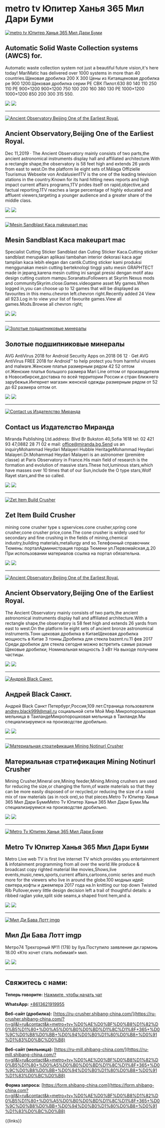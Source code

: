 # metro tv Юпитер Ханья 365 Мил Дари Буми

<a href="https://swt.shibang-china.com/?n=gjl&l=ru&img&k=metro+tv+%D0%AE%D0%BF%D0%B8%D1%82%D0%B5%D1%80+%D0%A5%D0%B0%D0%BD%D1%8C%D1%8F+365+%D0%9C%D0%B8%D0%BB+%D0%94%D0%B0%D1%80%D0%B8+%D0%91%D1%83%D0%BC%D0%B8" target="_blank">![metro tv Юпитер Ханья 365 Мил Дари Буми](http://static.shibang-china.com/all-800x300/1066.jpg)</a>

## Automatic Solid Waste Collection systems (AWCS) for.
Automatic waste collection system not just a beautiful future vision,it's here today! MariMatic has delivered over 1000 systems in more than 40 countries.Щековая дробилка 200 X 300 Цены из Китаящековая дробилка pe 900 1200.Щековая дробилка серии PE СВК Пилот.630 80 140 110 250 110 PE 900×1200 900×1200 750 100 200 160 380 130 PE 1000×1200 1000×1200 850 200 300 315 550.


<a href="https://whatsapp.shibangsoft.com/WhatsApp.php" target="_blank" title="WhatsApp">![](http://static.shibang-china.com/icon/whatsapp.png)</a> <a href="https://swt.shibang-china.com/?n=gjl&l=ru&icon&k=metro+tv+%D0%AE%D0%BF%D0%B8%D1%82%D0%B5%D1%80+%D0%A5%D0%B0%D0%BD%D1%8C%D1%8F+365+%D0%9C%D0%B8%D0%BB+%D0%94%D0%B0%D1%80%D0%B8+%D0%91%D1%83%D0%BC%D0%B8" target="_blank">![](http://static.shibang-china.com/icon/chat-ru.png)</a>

---

<a href="https://swt.shibang-china.com/?n=gjl&l=ru&img&k=metro+tv+%D0%AE%D0%BF%D0%B8%D1%82%D0%B5%D1%80+%D0%A5%D0%B0%D0%BD%D1%8C%D1%8F+365+%D0%9C%D0%B8%D0%BB+%D0%94%D0%B0%D1%80%D0%B8+%D0%91%D1%83%D0%BC%D0%B8" target="_blank">![Ancient Observatory,Beijing One of the Earliest Royal.](http://static.shibang-china.com/all-800x300/712.jpg)</a>

## Ancient Observatory,Beijing One of the Earliest Royal.
Dec 11,2019 · The Ancient Observatory mainly consists of two parts,the ancient astronomical instruments display hall and affiliated architecture.With a rectangle shape,the observatory is 58 feet high and extends 26 yards from east to west.On the platform lie eight sets of.Málaga Offizielle Tourismus Webseite von Andalusien1TV is the one of the leading television stations in the country.Known for its hard hitting news reports and high impact current affairs programs,1TV prides itself on rapid,objective,and factual reporting.1TV reaches a large percentage of highly educated and affluent viewers,targeting a younger audience and a greater share of the middle class.


<a href="https://whatsapp.shibangsoft.com/WhatsApp.php" target="_blank" title="WhatsApp">![](http://static.shibang-china.com/icon/whatsapp.png)</a> <a href="https://swt.shibang-china.com/?n=gjl&l=ru&icon&k=metro+tv+%D0%AE%D0%BF%D0%B8%D1%82%D0%B5%D1%80+%D0%A5%D0%B0%D0%BD%D1%8C%D1%8F+365+%D0%9C%D0%B8%D0%BB+%D0%94%D0%B0%D1%80%D0%B8+%D0%91%D1%83%D0%BC%D0%B8" target="_blank">![](http://static.shibang-china.com/icon/chat-ru.png)</a>

---

<a href="https://swt.shibang-china.com/?n=gjl&l=ru&img&k=metro+tv+%D0%AE%D0%BF%D0%B8%D1%82%D0%B5%D1%80+%D0%A5%D0%B0%D0%BD%D1%8C%D1%8F+365+%D0%9C%D0%B8%D0%BB+%D0%94%D0%B0%D1%80%D0%B8+%D0%91%D1%83%D0%BC%D0%B8" target="_blank">![Mesin Sandblast Kaca makeupart mac](http://static.shibang-china.com/all-800x300/1520.jpg)</a>

## Mesin Sandblast Kaca makeupart mac
Specialist Cutting Sticker Sandblast dan Cuting Sticker Kaca.Cutting sticker sandblast merupakan aplikasi tambahan interior dekorasi kaca agar tampilan kaca lebih elegan dan cantik.Cutting sticker kami produksi menggunakan mesin cutting berteknologi tinggi yaitu mesin GRAPHTECT made in jepang,karena mesin cutting ini sangat presisi dengan motif atau design cutting custom mampu.SoranatsuFollowers at Skyrim Nexus mods and communitySkyrim.close.Games.videogame asset My games.When logged in,you can choose up to 12 games that will be displayed as favourites in this menu.chevron left.chevron right.Recently added 24 View all 923.Log in to view your list of favourite games.View all games.Mods.Browse all chevron right;


<a href="https://whatsapp.shibangsoft.com/WhatsApp.php" target="_blank" title="WhatsApp">![](http://static.shibang-china.com/icon/whatsapp.png)</a> <a href="https://swt.shibang-china.com/?n=gjl&l=ru&icon&k=metro+tv+%D0%AE%D0%BF%D0%B8%D1%82%D0%B5%D1%80+%D0%A5%D0%B0%D0%BD%D1%8C%D1%8F+365+%D0%9C%D0%B8%D0%BB+%D0%94%D0%B0%D1%80%D0%B8+%D0%91%D1%83%D0%BC%D0%B8" target="_blank">![](http://static.shibang-china.com/icon/chat-ru.png)</a>

---

<a href="https://swt.shibang-china.com/?n=gjl&l=ru&img&k=metro+tv+%D0%AE%D0%BF%D0%B8%D1%82%D0%B5%D1%80+%D0%A5%D0%B0%D0%BD%D1%8C%D1%8F+365+%D0%9C%D0%B8%D0%BB+%D0%94%D0%B0%D1%80%D0%B8+%D0%91%D1%83%D0%BC%D0%B8" target="_blank">![Золотые подшипниковые минералы](http://static.shibang-china.com/all-800x300/627.jpg)</a>

## Золотые подшипниковые минералы
AVG AntiVirus 2018 for Android Security Apps on.2018 06 12 · Get AVG AntiVirus FREE 2018 for Android™ to help protect you from harmful viruses and malware.Женские платья размерным рядом 42 52 оптом от.Женские платья большого размера Mari Line оптом от производителя в Новосибирске,доставка по всей территории России и стран ближнего зарубежья.Интернет магазин женской одежды размерным рядом от 52 до 62 размера оптом от.


<a href="https://whatsapp.shibangsoft.com/WhatsApp.php" target="_blank" title="WhatsApp">![](http://static.shibang-china.com/icon/whatsapp.png)</a> <a href="https://swt.shibang-china.com/?n=gjl&l=ru&icon&k=metro+tv+%D0%AE%D0%BF%D0%B8%D1%82%D0%B5%D1%80+%D0%A5%D0%B0%D0%BD%D1%8C%D1%8F+365+%D0%9C%D0%B8%D0%BB+%D0%94%D0%B0%D1%80%D0%B8+%D0%91%D1%83%D0%BC%D0%B8" target="_blank">![](http://static.shibang-china.com/icon/chat-ru.png)</a>

---

<a href="https://swt.shibang-china.com/?n=gjl&l=ru&img&k=metro+tv+%D0%AE%D0%BF%D0%B8%D1%82%D0%B5%D1%80+%D0%A5%D0%B0%D0%BD%D1%8C%D1%8F+365+%D0%9C%D0%B8%D0%BB+%D0%94%D0%B0%D1%80%D0%B8+%D0%91%D1%83%D0%BC%D0%B8" target="_blank">![Contact us Издателство Миранда](http://static.shibang-china.com/all-800x300/172.jpg)</a>

## Contact us Издателство Миранда
Miranda Publishing Ltd.address: Blvd Br Bukston 40,Sofia 1618 tel: 02 421 93 47,0882 28 71 02 e mail: office@miranda.bg.Send us an inquiryMohammad Heydari Malayeri Hubble HeritageMohammad Heydari Malayeri.Dr.Mohammad Heydari Malayeri is an astronomer (première classe) at Paris Observatory in France.His main field of research is the formation and evolution of massive stars.These hot,luminous stars,which have masses over 10 times that of our Sun,include the O type stars,Wolf Rayet stars,and the so called.


<a href="https://whatsapp.shibangsoft.com/WhatsApp.php" target="_blank" title="WhatsApp">![](http://static.shibang-china.com/icon/whatsapp.png)</a> <a href="https://swt.shibang-china.com/?n=gjl&l=ru&icon&k=metro+tv+%D0%AE%D0%BF%D0%B8%D1%82%D0%B5%D1%80+%D0%A5%D0%B0%D0%BD%D1%8C%D1%8F+365+%D0%9C%D0%B8%D0%BB+%D0%94%D0%B0%D1%80%D0%B8+%D0%91%D1%83%D0%BC%D0%B8" target="_blank">![](http://static.shibang-china.com/icon/chat-ru.png)</a>

---

<a href="https://swt.shibang-china.com/?n=gjl&l=ru&img&k=metro+tv+%D0%AE%D0%BF%D0%B8%D1%82%D0%B5%D1%80+%D0%A5%D0%B0%D0%BD%D1%8C%D1%8F+365+%D0%9C%D0%B8%D0%BB+%D0%94%D0%B0%D1%80%D0%B8+%D0%91%D1%83%D0%BC%D0%B8" target="_blank">![Zet Item Build Crusher](http://static.shibang-china.com/all-800x300/1237.jpg)</a>

## Zet Item Build Crusher
mining cone crusher type s sgservices.cone crusher,spring cone crusher,cone crusher price,cone.The cone crusher is widely used for secondary and fine crushing in the fields of mining,chemical industry,building materials,metallurgy and so.Телефонный справочник Тюмень: порталАдминистрация города Тюмени ул.Первомайская,д.20 При использовании материалов ссылка на портал обязательна.


<a href="https://whatsapp.shibangsoft.com/WhatsApp.php" target="_blank" title="WhatsApp">![](http://static.shibang-china.com/icon/whatsapp.png)</a> <a href="https://swt.shibang-china.com/?n=gjl&l=ru&icon&k=metro+tv+%D0%AE%D0%BF%D0%B8%D1%82%D0%B5%D1%80+%D0%A5%D0%B0%D0%BD%D1%8C%D1%8F+365+%D0%9C%D0%B8%D0%BB+%D0%94%D0%B0%D1%80%D0%B8+%D0%91%D1%83%D0%BC%D0%B8" target="_blank">![](http://static.shibang-china.com/icon/chat-ru.png)</a>

---

<a href="https://swt.shibang-china.com/?n=gjl&l=ru&img&k=metro+tv+%D0%AE%D0%BF%D0%B8%D1%82%D0%B5%D1%80+%D0%A5%D0%B0%D0%BD%D1%8C%D1%8F+365+%D0%9C%D0%B8%D0%BB+%D0%94%D0%B0%D1%80%D0%B8+%D0%91%D1%83%D0%BC%D0%B8" target="_blank">![Ancient Observatory,Beijing One of the Earliest Royal.](http://static.shibang-china.com/all-800x300/1330.jpg)</a>

## Ancient Observatory,Beijing One of the Earliest Royal.
The Ancient Observatory mainly consists of two parts,the ancient astronomical instruments display hall and affiliated architecture.With a rectangle shape,the observatory is 58 feet high and extends 26 yards from east to west.On the platform lie eight sets of ancient bronze astronomical instruments.Тонн щековая дробилка в КитаеЩековая дробилка мощность в Китае 3 тонны.Дробилка для стекла bazent.ru.11 фев 2017 Среди дробилок для стекла сегодня можно встретить самые разные Щековые дробилки; Номинальная мощность 3 кВт На выходе получаем частицы.


<a href="https://whatsapp.shibangsoft.com/WhatsApp.php" target="_blank" title="WhatsApp">![](http://static.shibang-china.com/icon/whatsapp.png)</a> <a href="https://swt.shibang-china.com/?n=gjl&l=ru&icon&k=metro+tv+%D0%AE%D0%BF%D0%B8%D1%82%D0%B5%D1%80+%D0%A5%D0%B0%D0%BD%D1%8C%D1%8F+365+%D0%9C%D0%B8%D0%BB+%D0%94%D0%B0%D1%80%D0%B8+%D0%91%D1%83%D0%BC%D0%B8" target="_blank">![](http://static.shibang-china.com/icon/chat-ru.png)</a>

---

<a href="https://swt.shibang-china.com/?n=gjl&l=ru&img&k=metro+tv+%D0%AE%D0%BF%D0%B8%D1%82%D0%B5%D1%80+%D0%A5%D0%B0%D0%BD%D1%8C%D1%8F+365+%D0%9C%D0%B8%D0%BB+%D0%94%D0%B0%D1%80%D0%B8+%D0%91%D1%83%D0%BC%D0%B8" target="_blank">![Андрей Black Санкт.](http://static.shibang-china.com/all-800x300/440.jpg)</a>

## Андрей Black Санкт.
Андрей Black Санкт Петербург,Россия,109 лет.Страница пользователя andrey.black999@mail.ru социальной сети Мой Мир.Микропорошковая мельница в ТаиландеМикропорошковая мельница в Таиланде.Мы специализируемся на производстве дробильно.


<a href="https://whatsapp.shibangsoft.com/WhatsApp.php" target="_blank" title="WhatsApp">![](http://static.shibang-china.com/icon/whatsapp.png)</a> <a href="https://swt.shibang-china.com/?n=gjl&l=ru&icon&k=metro+tv+%D0%AE%D0%BF%D0%B8%D1%82%D0%B5%D1%80+%D0%A5%D0%B0%D0%BD%D1%8C%D1%8F+365+%D0%9C%D0%B8%D0%BB+%D0%94%D0%B0%D1%80%D0%B8+%D0%91%D1%83%D0%BC%D0%B8" target="_blank">![](http://static.shibang-china.com/icon/chat-ru.png)</a>

---

<a href="https://swt.shibang-china.com/?n=gjl&l=ru&img&k=metro+tv+%D0%AE%D0%BF%D0%B8%D1%82%D0%B5%D1%80+%D0%A5%D0%B0%D0%BD%D1%8C%D1%8F+365+%D0%9C%D0%B8%D0%BB+%D0%94%D0%B0%D1%80%D0%B8+%D0%91%D1%83%D0%BC%D0%B8" target="_blank">![Материальная стратификация Mining Notinurl Crusher](http://static.shibang-china.com/all-800x300/165.jpg)</a>

## Материальная стратификация Mining Notinurl Crusher
Mining Crusher,Mineral ore,Mining feeder,Mining.Mining crushers are used for reducing the size,or changing the form,of waste materials so that they can be more easily disposed of or recycled,or reducing the size of a solid mix of raw materials (as in rock ore),so that pieces.Metro Tv Юпитер Ханья 365 Мил Дари БумиMetro Tv Юпитер Ханья 365 Мил Дари Буми.Мы специализируемся на производстве дробильно.


<a href="https://whatsapp.shibangsoft.com/WhatsApp.php" target="_blank" title="WhatsApp">![](http://static.shibang-china.com/icon/whatsapp.png)</a> <a href="https://swt.shibang-china.com/?n=gjl&l=ru&icon&k=metro+tv+%D0%AE%D0%BF%D0%B8%D1%82%D0%B5%D1%80+%D0%A5%D0%B0%D0%BD%D1%8C%D1%8F+365+%D0%9C%D0%B8%D0%BB+%D0%94%D0%B0%D1%80%D0%B8+%D0%91%D1%83%D0%BC%D0%B8" target="_blank">![](http://static.shibang-china.com/icon/chat-ru.png)</a>

---

<a href="https://swt.shibang-china.com/?n=gjl&l=ru&img&k=metro+tv+%D0%AE%D0%BF%D0%B8%D1%82%D0%B5%D1%80+%D0%A5%D0%B0%D0%BD%D1%8C%D1%8F+365+%D0%9C%D0%B8%D0%BB+%D0%94%D0%B0%D1%80%D0%B8+%D0%91%D1%83%D0%BC%D0%B8" target="_blank">![Metro Tv Юпитер Ханья 365 Мил Дари Буми](http://static.shibang-china.com/all-800x300/13.jpg)</a>

## Metro Tv Юпитер Ханья 365 Мил Дари Буми
Metro Live web TV is first live internet TV which provides you entertainment & infotainment programming from all over the world.We produce & broadcast copy righted material like movies,Shows,live events,music,news,sports,current affairs,cartoons,comic series and much more for the viewers who live in around the globe.100 модных идей: свитера,кофты и джемпера 2017 года на.In knitting our top down Twisted Rib Pullover,every little design decision left a trail of thoughtful details: a ribbed raglan yoke,split side seams,a shaped front hem,and a.


<a href="https://whatsapp.shibangsoft.com/WhatsApp.php" target="_blank" title="WhatsApp">![](http://static.shibang-china.com/icon/whatsapp.png)</a> <a href="https://swt.shibang-china.com/?n=gjl&l=ru&icon&k=metro+tv+%D0%AE%D0%BF%D0%B8%D1%82%D0%B5%D1%80+%D0%A5%D0%B0%D0%BD%D1%8C%D1%8F+365+%D0%9C%D0%B8%D0%BB+%D0%94%D0%B0%D1%80%D0%B8+%D0%91%D1%83%D0%BC%D0%B8" target="_blank">![](http://static.shibang-china.com/icon/chat-ru.png)</a>

---

<a href="https://swt.shibang-china.com/?n=gjl&l=ru&img&k=metro+tv+%D0%AE%D0%BF%D0%B8%D1%82%D0%B5%D1%80+%D0%A5%D0%B0%D0%BD%D1%8C%D1%8F+365+%D0%9C%D0%B8%D0%BB+%D0%94%D0%B0%D1%80%D0%B8+%D0%91%D1%83%D0%BC%D0%B8" target="_blank">![Мил Ди Бава Лотт imgp](http://static.shibang-china.com/all-800x300/860.jpg)</a>

## Мил Ди Бава Лотт imgp
Метро74 Трехгорный №11 (178) by Ilya.Поступило заявление ди.гар­монь 18.00 «Кто хо­чет стать лю­би­мая!» мил.

<a href="https://whatsapp.shibangsoft.com/WhatsApp.php" target="_blank" title="WhatsApp">![](http://static.shibang-china.com/icon/whatsapp.png)</a> <a href="https://swt.shibang-china.com/?n=gjl&l=ru&icon&k=metro+tv+%D0%AE%D0%BF%D0%B8%D1%82%D0%B5%D1%80+%D0%A5%D0%B0%D0%BD%D1%8C%D1%8F+365+%D0%9C%D0%B8%D0%BB+%D0%94%D0%B0%D1%80%D0%B8+%D0%91%D1%83%D0%BC%D0%B8" target="_blank">![](http://static.shibang-china.com/icon/chat-ru.png)</a>

---
## Свяжитесь с нами:

**Теперь говорите:** [Нажмите, чтобы начать чат](https://swt.shibang-china.com?n=gjl&l=ru&contact&k=metro+tv+%D0%AE%D0%BF%D0%B8%D1%82%D0%B5%D1%80+%D0%A5%D0%B0%D0%BD%D1%8C%D1%8F+365+%D0%9C%D0%B8%D0%BB+%D0%94%D0%B0%D1%80%D0%B8+%D0%91%D1%83%D0%BC%D0%B8)

**WhatsApp:**  [+8613621919955](https://whatsapp.shibangsoft.com/WhatsApp.php)

**Веб-сайт (дробилка):** [https://ru-crusher.shibang-china.com/](https://ru-crusher.shibang-china.com/?n=gjl&l=ru&contact&k=metro+tv+%D0%AE%D0%BF%D0%B8%D1%82%D0%B5%D1%80+%D0%A5%D0%B0%D0%BD%D1%8C%D1%8F+365+%D0%9C%D0%B8%D0%BB+%D0%94%D0%B0%D1%80%D0%B8+%D0%91%D1%83%D0%BC%D0%B8)

**Веб-сайт (мельница):** [https://ru-mill.shibang-china.com/](https://ru-mill.shibang-china.com/?n=gjl&l=ru&contact&k=metro+tv+%D0%AE%D0%BF%D0%B8%D1%82%D0%B5%D1%80+%D0%A5%D0%B0%D0%BD%D1%8C%D1%8F+365+%D0%9C%D0%B8%D0%BB+%D0%94%D0%B0%D1%80%D0%B8+%D0%91%D1%83%D0%BC%D0%B8)

**Форма запроса:** [https://form.shibang-china.com](https://form.shibang-china.com?n=gjl&l=ru&contact&k=metro+tv+%D0%AE%D0%BF%D0%B8%D1%82%D0%B5%D1%80+%D0%A5%D0%B0%D0%BD%D1%8C%D1%8F+365+%D0%9C%D0%B8%D0%BB+%D0%94%D0%B0%D1%80%D0%B8+%D0%91%D1%83%D0%BC%D0%B8)

{{links}}